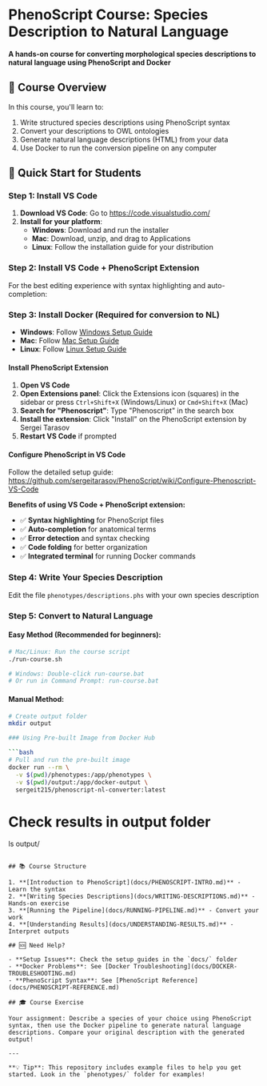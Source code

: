 # PhenoScript Course: Species Description to Natural Language

**A hands-on course for converting morphological species descriptions to natural language using PhenoScript and Docker**

## 🎯 Course Overview

In this course, you'll learn to:
1. Write structured species descriptions using PhenoScript syntax
2. Convert your descriptions to OWL ontologies 
3. Generate natural language descriptions (HTML) from your data
4. Use Docker to run the conversion pipeline on any computer


## 🚀 Quick Start for Students

### Step 1: Install VS Code
1. **Download VS Code**: Go to https://code.visualstudio.com/
2. **Install for your platform**:
   - **Windows**: Download and run the installer
   - **Mac**: Download, unzip, and drag to Applications
   - **Linux**: Follow the installation guide for your distribution

### Step 2: Install VS Code + PhenoScript Extension 

For the best editing experience with syntax highlighting and auto-completion:

### Step 3: Install Docker (Required for conversion to NL)
- **Windows**: Follow [Windows Setup Guide](docs/SETUP-WINDOWS.md)
- **Mac**: Follow [Mac Setup Guide](docs/SETUP-MAC.md)
- **Linux**: Follow [Linux Setup Guide](docs/SETUP-LINUX.md)


#### Install PhenoScript Extension
1. **Open VS Code**
2. **Open Extensions panel**: Click the Extensions icon (squares) in the sidebar or press `Ctrl+Shift+X` (Windows/Linux) or `Cmd+Shift+X` (Mac)
3. **Search for "Phenoscript"**: Type "Phenoscript" in the search box
4. **Install the extension**: Click "Install" on the PhenoScript extension by Sergei Tarasov
5. **Restart VS Code** if prompted

#### Configure PhenoScript in VS Code
Follow the detailed setup guide: https://github.com/sergeitarasov/PhenoScript/wiki/Configure-Phenoscript-VS-Code

**Benefits of using VS Code + PhenoScript extension:**
- ✅ **Syntax highlighting** for PhenoScript files
- ✅ **Auto-completion** for anatomical terms
- ✅ **Error detection** and syntax checking
- ✅ **Code folding** for better organization
- ✅ **Integrated terminal** for running Docker commands

### Step 4: Write Your Species Description
Edit the file `phenotypes/descriptions.phs` with your own species description

### Step 5: Convert to Natural Language

#### Easy Method (Recommended for beginners):
```bash
# Mac/Linux: Run the course script
./run-course.sh

# Windows: Double-click run-course.bat
# Or run in Command Prompt: run-course.bat
```

#### Manual Method:
```bash
# Create output folder
mkdir output

### Using Pre-built Image from Docker Hub

```bash
# Pull and run the pre-built image
docker run --rm \
  -v $(pwd)/phenotypes:/app/phenotypes \
  -v $(pwd)/output:/app/docker-output \
  sergeit215/phenoscript-nl-converter:latest
```

# Check results in output folder
ls output/
```

## 📚 Course Structure

1. **[Introduction to PhenoScript](docs/PHENOSCRIPT-INTRO.md)** - Learn the syntax
2. **[Writing Species Descriptions](docs/WRITING-DESCRIPTIONS.md)** - Hands-on exercise
3. **[Running the Pipeline](docs/RUNNING-PIPELINE.md)** - Convert your work
4. **[Understanding Results](docs/UNDERSTANDING-RESULTS.md)** - Interpret outputs

## 🆘 Need Help?

- **Setup Issues**: Check the setup guides in the `docs/` folder
- **Docker Problems**: See [Docker Troubleshooting](docs/DOCKER-TROUBLESHOOTING.md)
- **PhenoScript Syntax**: See [PhenoScript Reference](docs/PHENOSCRIPT-REFERENCE.md)

## 🎓 Course Exercise

Your assignment: Describe a species of your choice using PhenoScript syntax, then use the Docker pipeline to generate natural language descriptions. Compare your original description with the generated output!

---

**💡 Tip**: This repository includes example files to help you get started. Look in the `phenotypes/` folder for examples!
